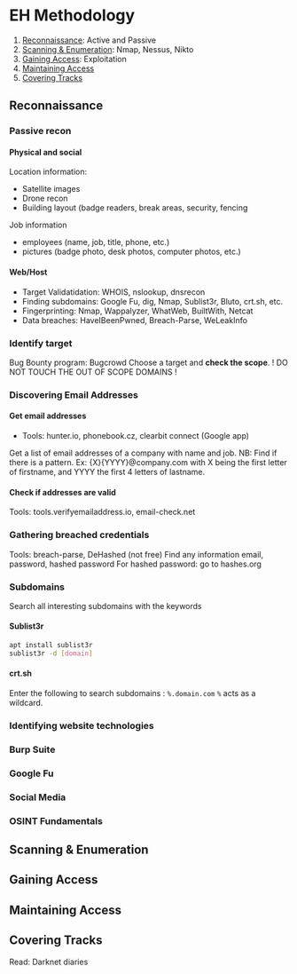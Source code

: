 # EH Methodology
1. [Reconnaissance](#reconnaissance): Active and Passive
2. [Scanning & Enumeration](#scanning--enumeration): Nmap, Nessus, Nikto
3. [Gaining Access](#gaining-access): Exploitation
4. [Maintaining Access](#maintaining-access)
5. [Covering Tracks](#covering-tracks)

## Reconnaissance
### Passive recon
#### Physical and social
Location information:
- Satellite images
- Drone recon
- Building layout (badge readers, break areas, security, fencing

Job information
- employees (name, job, title, phone, etc.)
- pictures (badge photo, desk photos, computer photos, etc.)

#### Web/Host
- Target Validatidation: WHOIS, nslookup, dnsrecon
- Finding subdomains: Google Fu, dig, Nmap, Sublist3r, Bluto, crt.sh, etc.
- Fingerprinting: Nmap, Wappalyzer, WhatWeb, BuiltWith, Netcat
- Data breaches: HaveIBeenPwned, Breach-Parse, WeLeakInfo

### Identify target
Bug Bounty program: Bugcrowd
Choose a target and **check the scope**.  ! DO NOT TOUCH THE OUT OF SCOPE DOMAINS !

### Discovering Email Addresses
#### Get email addresses
- Tools: hunter.io, phonebook.cz, clearbit connect (Google app)

Get a list of email addresses of a company with name and job. 
NB: Find if there is a pattern. Ex: {X}{YYYY}@company.com with X being the first letter of firstname, and YYYY the first 4 letters of lastname. 

#### Check if addresses are valid 
Tools: tools.verifyemailaddress.io, email-check.net

### Gathering breached credentials 
Tools: breach-parse, DeHashed (not free)
Find any information email, password, hashed password
For hashed password: go to hashes.org 

### Subdomains
Search all interesting subdomains with the keywords 
#### Sublist3r 
```bash
apt install sublist3r
sublist3r -d [domain]
```
#### crt.sh
Enter the following to search subdomains : `%.domain.com`
`%` acts as a wildcard.
### Identifying website technologies

### Burp Suite

### Google Fu

### Social Media

### OSINT Fundamentals

## Scanning & Enumeration
## Gaining Access
## Maintaining Access
## Covering Tracks

Read:
Darknet diaries
<!--stackedit_data:
eyJoaXN0b3J5IjpbNjA2OTk4ODI3LC0xMDE4MzYyNjcsLTQ3ND
k5MDk4OCwtMTQ3MzExNTM2LC0xMjQ0MTk3Mjk4LDc2Mjc4MjE2
MiwtMTgzMTMzOTg5LDQ2MjAyNjY3NSwtMTE3Njk1NzY5MywtMT
AwNzUxMjIwOCwtNTMzNzI2ODUxLDE0NDQxNjY5MjUsMTI5MTc5
MjY0NV19
-->